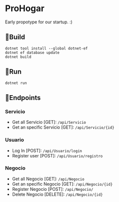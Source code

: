 # ProHogar
Early propotype for our startup. :)

## 🚀Build
```
dotnet tool install --global dotnet-ef
dotnet ef database update
dotnet build
```

## 🚀Run
```
dotnet run
```

## 🧩Endpoints

### Servicio
* Get all Servicio [GET]:
``` /api/Servicio ```
* Get an specific Servicio [GET]:
``` /api/Servicio/{id} ```
### Usuario
* Log In [POST]:
``` /api/Usuario/login ```
* Register user [POST]:
``` /api/Usuario/registro ```
### Negocio
* Get all Negocio [GET]:
``` /api/Negocio ```
* Get an specific Negocio [GET]:
``` /api/Negocio/{id} ```
* Register Negocio [POST]:
``` /api/Negocio/ ```
* Delete Negocio [DELETE]:
``` /api/Negocio/{id} ```
